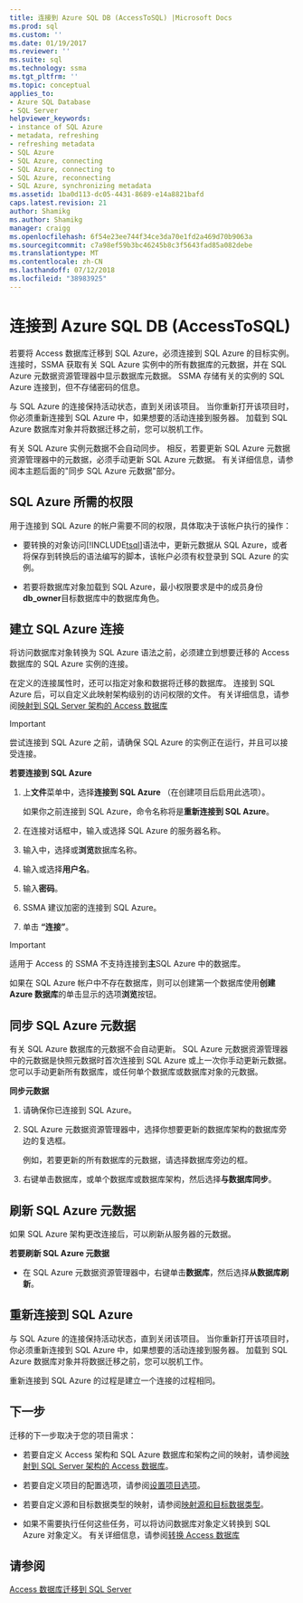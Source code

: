 ```yaml
---
title: 连接到 Azure SQL DB (AccessToSQL) |Microsoft Docs
ms.prod: sql
ms.custom: ''
ms.date: 01/19/2017
ms.reviewer: ''
ms.suite: sql
ms.technology: ssma
ms.tgt_pltfrm: ''
ms.topic: conceptual
applies_to:
- Azure SQL Database
- SQL Server
helpviewer_keywords:
- instance of SQL Azure
- metadata, refreshing
- refreshing metadata
- SQL Azure
- SQL Azure, connecting
- SQL Azure, connecting to
- SQL Azure, reconnecting
- SQL Azure, synchronizing metadata
ms.assetid: 1ba0d113-dc05-4431-8689-e14a8821bafd
caps.latest.revision: 21
author: Shamikg
ms.author: Shamikg
manager: craigg
ms.openlocfilehash: 6f54e23ee744f34ce3da70e1fd2a469d70b9063a
ms.sourcegitcommit: c7a98ef59b3bc46245b8c3f5643fad85a082debe
ms.translationtype: MT
ms.contentlocale: zh-CN
ms.lasthandoff: 07/12/2018
ms.locfileid: "38983925"
---
```

# <a name="connecting-to-azure-sql-db-accesstosql"></a>连接到 Azure SQL DB (AccessToSQL)
若要将 Access 数据库迁移到 SQL Azure，必须连接到 SQL Azure 的目标实例。 连接时，SSMA 获取有关 SQL Azure 实例中的所有数据库的元数据，并在 SQL Azure 元数据资源管理器中显示数据库元数据。 SSMA 存储有关的实例的 SQL Azure 连接到，但不存储密码的信息。  
  
与 SQL Azure 的连接保持活动状态，直到关闭该项目。 当你重新打开该项目时，你必须重新连接到 SQL Azure 中，如果想要的活动连接到服务器。 加载到 SQL Azure 数据库对象并将数据迁移之前，您可以脱机工作。  
  
有关 SQL Azure 实例元数据不会自动同步。 相反，若要更新 SQL Azure 元数据资源管理器中的元数据，必须手动更新 SQL Azure 元数据。 有关详细信息，请参阅本主题后面的"同步 SQL Azure 元数据"部分。  
  
## <a name="required-sql-azure-permissions"></a>SQL Azure 所需的权限  
用于连接到 SQL Azure 的帐户需要不同的权限，具体取决于该帐户执行的操作：  
  
-   要转换的对象访问[!INCLUDE[tsql](../../includes/tsql_md.md)]语法中，更新元数据从 SQL Azure，或者将保存到转换后的语法编写的脚本，该帐户必须有权登录到 SQL Azure 的实例。  
  
-   若要将数据库对象加载到 SQL Azure，最小权限要求是中的成员身份**db_owner**目标数据库中的数据库角色。  
  
## <a name="establishing-a-sql-azure-connection"></a>建立 SQL Azure 连接  
将访问数据库对象转换为 SQL Azure 语法之前，必须建立到想要迁移的 Access 数据库的 SQL Azure 实例的连接。  
  
在定义的连接属性时，还可以指定对象和数据将迁移的数据库。 连接到 SQL Azure 后，可以自定义此映射架构级别的访问权限的文件。 有关详细信息，请参阅[映射到 SQL Server 架构的 Access 数据库](http://msdn.microsoft.com/69bee937-7b2c-49ee-8866-7518c683fad4)  
  
> [!IMPORTANT]  
> 尝试连接到 SQL Azure 之前，请确保 SQL Azure 的实例正在运行，并且可以接受连接。  
  
**若要连接到 SQL Azure**  
  
1.  上**文件**菜单中，选择**连接到 SQL Azure** （在创建项目后启用此选项）。  
  
    如果你之前连接到 SQL Azure，命令名称将是**重新连接到 SQL Azure**。  
  
2.  在连接对话框中，输入或选择 SQL Azure 的服务器名称。  
  
3.  输入中，选择或**浏览**数据库名称。  
  
4.  输入或选择**用户名**。  
  
5.  输入**密码**。  
  
6.  SSMA 建议加密的连接到 SQL Azure。  
  
7.  单击 **“连接”**。  
  
> [!IMPORTANT]  
> 适用于 Access 的 SSMA 不支持连接到**主**SQL Azure 中的数据库。  
  
如果在 SQL Azure 帐户中不存在数据库，则可以创建第一个数据库使用**创建 Azure 数据库**的单击显示的选项**浏览**按钮。  
  
## <a name="synchronizing-sql-azure-metadata"></a>同步 SQL Azure 元数据  
有关 SQL Azure 数据库的元数据不会自动更新。 SQL Azure 元数据资源管理器中的元数据是快照元数据时首次连接到 SQL Azure 或上一次你手动更新元数据。 您可以手动更新所有数据库，或任何单个数据库或数据库对象的元数据。  
  
**同步元数据**  
  
1.  请确保你已连接到 SQL Azure。  
  
2.  SQL Azure 元数据资源管理器中，选择你想要更新的数据库架构的数据库旁边的复选框。  
  
    例如，若要更新的所有数据库的元数据，请选择数据库旁边的框。  
  
3.  右键单击数据库，或单个数据库或数据库架构，然后选择**与数据库同步**。  
  
## <a name="refreshing-sql-azure-metadata"></a>刷新 SQL Azure 元数据  
如果 SQL Azure 架构更改连接后，可以刷新从服务器的元数据。  
  
**若要刷新 SQL Azure 元数据**  
  
-   在 SQL Azure 元数据资源管理器中，右键单击**数据库**，然后选择**从数据库刷新**。  
  
## <a name="reconnecting-to-sql-azure"></a>重新连接到 SQL Azure  
与 SQL Azure 的连接保持活动状态，直到关闭该项目。 当你重新打开该项目时，你必须重新连接到 SQL Azure 中，如果想要的活动连接到服务器。 加载到 SQL Azure 数据库对象并将数据迁移之前，您可以脱机工作。  
  
重新连接到 SQL Azure 的过程是建立一个连接的过程相同。  
  
## <a name="next-step"></a>下一步  
迁移的下一步取决于您的项目需求：  
  
-   若要自定义 Access 架构和 SQL Azure 数据库和架构之间的映射，请参阅[映射到 SQL Server 架构的 Access 数据库](http://msdn.microsoft.com/69bee937-7b2c-49ee-8866-7518c683fad4)。  
  
-   若要自定义项目的配置选项，请参阅[设置项目选项](http://msdn.microsoft.com/0a7304df-2f35-4453-96ef-7ac83dea1167)。  
  
-   若要自定义源和目标数据类型的映射，请参阅[映射源和目标数据类型](http://msdn.microsoft.com/b362a075-16e7-423f-b63f-e1e9f02844a9)。  
  
-   如果不需要执行任何这些任务，可以将访问数据库对象定义转换到 SQL Azure 对象定义。 有关详细信息，请参阅[转换 Access 数据库](http://msdn.microsoft.com/e0ef67bf-80a6-4e6c-a82d-5d46e0623c6c)  
  
## <a name="see-also"></a>请参阅  
[Access 数据库迁移到 SQL Server](http://msdn.microsoft.com/76a3abcf-2998-4712-9490-fe8d872c89ca)  
  
